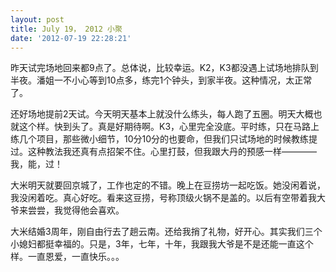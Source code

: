 ```yaml
---
layout: post
title: July 19， 2012 小聚
date: '2012-07-19 22:28:21'
---
```



 昨天试完场地回来都9点了。总体说，比较幸运。K2，K3都没遇上试场地排队到半夜。潘姐一不小心等到10点多，练完1个钟头，到家半夜。这种情况，太正常了。

 还好场地提前2天试。今天明天基本上就没什么练头，每人跑了五圈。明天大概也就这个样。快到头了。真是好期待啊。K3，心里完全没底。平时练，只在马路上练几个项目，那些微小细节，10分10分的也要命，但我们只试场地的时候教练提过。这种教法我还真有点招架不住。心里打鼓，但我跟大丹的预感一样————我，能，过！

 大米明天就要回京城了，工作也定的不错。晚上在豆捞坊一起吃饭。她没闲着说，我没闲着吃。真心好吃。看来这豆捞，号称顶级火锅不是盖的。以后有空带着我大爷来尝尝，我觉得他会喜欢。

 大米结婚3周年，刚自由行去了趟云南。还给我捎了礼物，好开心。其实我们三个小媳妇都挺幸福的。只是，3年，七年，十年，我跟我大爷是不是还能一直这个样。一直恩爱，一直快乐。。。


